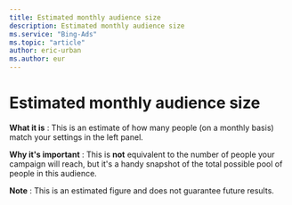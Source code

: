 ```yaml
---
title: Estimated monthly audience size
description: Estimated monthly audience size
ms.service: "Bing-Ads"
ms.topic: "article"
author: eric-urban
ms.author: eur
---
```


# Estimated monthly audience size

**What it is** : This is an estimate of how many people (on a monthly basis) match your settings in the left panel.

**Why it's important** : This is **not** equivalent to the number of people your campaign will reach, but it's a handy snapshot of the total possible pool of people in this audience.

**Note** : This is an estimated figure and does not guarantee future results.


